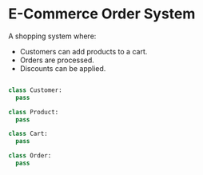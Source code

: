 # E-Commerce Order System

A shopping system where:

- Customers can add products to a cart.
- Orders are processed.
- Discounts can be applied.

```python

class Customer:
  pass

class Product:
  pass

class Cart:
  pass

class Order:
  pass
```